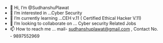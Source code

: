 - 👋 Hi, I’m @SudhanshuPlawat
- 👀 I’m interested in ...Cyber Security    
- 🌱 I’m currently learning ...CEH v.11 ( Certified Ethical Hacker V.11) 
- 💞️ I’m looking to collaborate on ... Cyber security Related Jobs 
- 📫 How to reach me ... mail- sudhanshuplawat@gmail.com    , Contact No. - 9897552969

<!---
SudhanshuPlawat/SudhanshuPlawat is a ✨ special ✨ repository because its `README.md` (this file) appears on your GitHub profile.
You can click the Preview link to take a look at your changes.
--->
